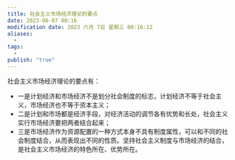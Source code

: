 ```yaml
---
title: 社会主义市场经济理论的要点
date: 2023-06-07 00:16
modification date: 2023 六月 7日 星期三 00:16:12
aliases:
  - 
tags:
  - 
publish: "true"
---
```


社会主义市场经济理论的要点有：

- 一是计划经济和市场经济不是划分社会制度的标志，计划经济不等于社会主义，市场经济也不等于资本主义；
- 二是计划和市场都是经济手段，对经济活动的调节各有优势和长处，社会主义实行市场经济要把两者结合起来；
- 三是市场经济作为资源配置的一种方式本身不具有制度属性，可以和不同的社会制度结合，从而表现出不同的性质。坚持社会主义制度与市场经济的结合，是社会主义市场经济的特色所在、优势所在。